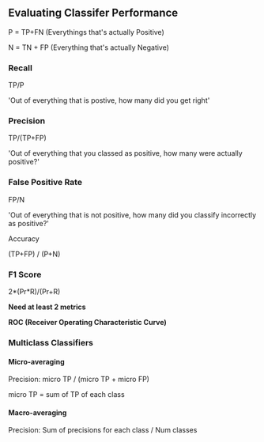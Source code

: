 ## Evaluating Classifer Performance

P = TP+FN (Everythings that's actually Positive)

N = TN + FP (Everything that's actually Negative)

### Recall 
 TP/P 

'Out of everything that is postive, how many did you get right'

### Precision
 TP/(TP+FP)
 
'Out of everything that you classed as positive, how many were actually positive?'

### False Positive Rate

FP/N

'Out of everything that is not positive, how many did you classify incorrectly as positive?'

Accuracy

(TP+FP) / (P+N)

### F1 Score
2*(Pr*R)/(Pr+R)

**Need at least 2 metrics**

**ROC (Receiver Operating Characteristic Curve)**

### Multiclass Classifiers
#### Micro-averaging
Precision: micro TP / (micro TP + micro FP) 

micro TP = sum of TP of each class

#### Macro-averaging
Precision: Sum of precisions for each class / Num classes
